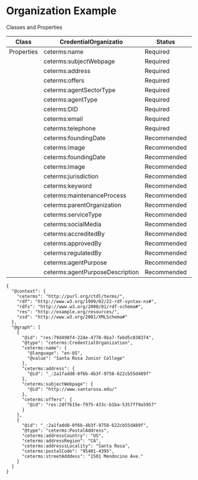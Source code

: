 # Organization Example
Classes and Properties

| Class	       	| CredentialOrganizatio		| Status  	| Place  	|
| ------------- |--------------------- 		| -----		| -----		|
|Properties	|ceterms:name		       	|Required	|streetAddress	|
|    		|ceterms:subjectWebpage	       	|Required	|addressLocality|	
|    		|ceterms:address       	       	|Required	|addressRegion	|	
|    		|ceterms:offers	       	       	|Required	|addressCountry	|	
|		|ceterms:agentSectorType       	|Required	|postalCode	|
|		|ceterms:agentType	       	|Required	|		|
|		|ceterms:DID		       	|Required	|		|
|		|ceterms:email		       	|Required	|		|
|		|ceterms:telephone	       	|Required	|		|
|		|ceterms:foundingDate	       	|Recommended	|		|
|		|ceterms:image		       	|Recommended	|		|
|		|ceterms:foundingDate		|Recommended	|		|	
|		|ceterms:image			|Recommended	|		|	
|		|ceterms:jurisdiction		|Recommended	|		|	
|		|ceterms:keyword		|Recommended	|		|	
|		|ceterms:maintenanceProcess	|Recommended	|		|	
|		|ceterms:parentOrganization	|Recommended	|		|	
|		|ceterms:serviceType		|Recommended	|		|	
|		|ceterms:socialMedia		|Recommended	|		|	
|		|ceterms:accreditedBy		|Recommended	|		|	
|		|ceterms:approvedBy		|Recommended	|		|	
|		|ceterms:regulatedBy		|Recommended	|		|	
|		|ceterms:agentPurpose		|Recommended	|		|	
|		|ceterms:agentPurposeDescription|Recommended	|		|	



```
{
  "@context": {
    "ceterms": "http://purl.org/ctdl/terms/",
    "rdf": "http://www.w3.org/1999/02/22-rdf-syntax-ns#",
    "rdfs": "http://www.w3.org/2000/01/rdf-schema#",
    "res": "http://example.org/resources/",
    "xsd": "http://www.w3.org/2001/XMLSchema#"
  },
  "@graph": [
    {
      "@id": "res:79d498f4-224e-4778-9ba7-febd5c038374",
      "@type": "ceterms:CredentialOrganization",
      "ceterms:name": {
        "@language": "en-US",
        "@value": "Santa Rosa Junior College"
      },
      "ceterms:address": {
        "@id": "_:2a1fadd8-0f6b-4b3f-9758-622cb55d489f"
      },      
      "ceterms:subjectWebpage": {
        "@id": "http://www.santarosa.edu/"
      },
      "ceterms:offers": {
        "@id": "res:2df7b15e-f975-433c-b1ba-5357ff9a5957"
      }      
    },
    {
      "@id": "_:2a1fadd8-0f6b-4b3f-9758-622cb55d489f",
      "@type": "ceterms:PostalAddress",
      "ceterms:addressCountry": "US",
      "ceterms:addressRegion": "CA",
      "ceterms:addresssLocality": "Santa Rosa",
      "ceterms:postalCode": "95401-4395",
      "ceterms:streetAdddess": "1501 Mendocino Ave."
    }
  ]
}
```
